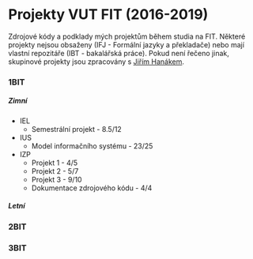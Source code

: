 # Projekty VUT FIT (2016-2019)
Zdrojové kódy a podklady mých projektům během studia na FIT. Některé projekty nejsou obsaženy (IFJ - Formální jazyky a překladače) nebo mají vlastní repozitáře (IBT - bakalářská práce). Pokud není řečeno jinak, skupinové projekty jsou zpracovány s  [Jiřím Hanákem](https://github.com/Contrix).
### 1BIT
##### Zimní
* IEL
  * Semestrální projekt - 8.5/12
* IUS
  * Model informačního systému - 23/25
* IZP
  * Projekt 1 - 4/5
  * Projekt 2 - 5/7
  * Projekt 3 - 9/10
  * Dokumentace zdrojového kódu - 4/4
##### Letní

### 2BIT

### 3BIT

